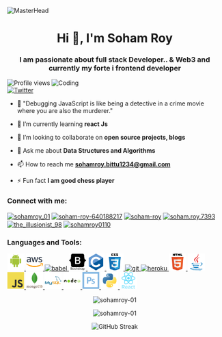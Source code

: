 ![MasterHead](https://assets.rocketstock.com/uploads/2016/03/1-3NXEDMxxKzLeAxFSWUuCVg.gif)
<h1 align="center">Hi 👋, I'm Soham Roy</h1>
<h3 align="center">I am passionate about full stack Developer.. & Web3 and currently my forte i frontend developer</h3>
<img align="right" alt="Coding" width="400" src="https://i.pinimg.com/originals/f1/e7/34/f1e734f9cade86fe737a9aa404ad5677.gif">

<p align="left">
  <img src="https://komarev.com/ghpvc/?username=sohamroy-01&label=Profile%20views&color=0e75b6&style=flat" alt="Profile views">
  <a href="https://twitter.com/sohamroy_01" target="_blank"><img src="https://img.shields.io/twitter/follow/sohamroy_01?style=social" alt="Twitter"></a>
</p>

- 🔭 "Debugging JavaScript is like being a detective in a crime movie where you are also the murderer."

- 🌱 I’m currently learning **react Js**

- 👯 I’m looking to collaborate on **open source projects, blogs**

- 💬 Ask me about **Data Structures and Algorithms**

- 📫 How to reach me **sohamroy.bittu1234@gmail.com**

- ⚡ Fun fact **I am good chess player**

<h3 align="left">Connect with me:</h3>
<p align="left">
<a href="https://twitter.com/sohamroy_01" target="blank"><img align="center" src="https://raw.githubusercontent.com/rahuldkjain/github-profile-readme-generator/master/src/images/icons/Social/twitter.svg" alt="sohamroy_01" height="30" width="40" /></a>
<a href="https://linkedin.com/in/soham-roy-640188217" target="blank"><img align="center" src="https://raw.githubusercontent.com/rahuldkjain/github-profile-readme-generator/master/src/images/icons/Social/linked-in-alt.svg" alt="soham-roy-640188217" height="30" width="40" /></a>
<a href="https://stackoverflow.com/users/soham-roy" target="blank"><img align="center" src="https://raw.githubusercontent.com/rahuldkjain/github-profile-readme-generator/master/src/images/icons/Social/stack-overflow.svg" alt="soham-roy" height="30" width="40" /></a>
<a href="https://fb.com/soham.roy.7393" target="blank"><img align="center" src="https://raw.githubusercontent.com/rahuldkjain/github-profile-readme-generator/master/src/images/icons/Social/facebook.svg" alt="soham.roy.7393" height="30" width="40" /></a>
<a href="https://instagram.com/the_illusionist_98" target="blank"><img align="center" src="https://raw.githubusercontent.com/rahuldkjain/github-profile-readme-generator/master/src/images/icons/Social/instagram.svg" alt="the_illusionist_98" height="30" width="40" /></a>
<a href="https://www.hackerrank.com/sohamroy0110" target="blank"><img align="center" src="https://raw.githubusercontent.com/rahuldkjain/github-profile-readme-generator/master/src/images/icons/Social/hackerrank.svg" alt="sohamroy0110" height="30" width="40" /></a>
</p>

<h3 align="left">Languages and Tools:</h3>
<p align="left"> <a href="https://developer.android.com" target="_blank" rel="noreferrer"> <img src="https://raw.githubusercontent.com/devicons/devicon/master/icons/android/android-original-wordmark.svg" alt="android" width="40" height="40"/> </a> <a href="https://aws.amazon.com" target="_blank" rel="noreferrer"> <img src="https://raw.githubusercontent.com/devicons/devicon/master/icons/amazonwebservices/amazonwebservices-original-wordmark.svg" alt="aws" width="40" height="40"/> </a> <a href="https://babeljs.io/" target="_blank" rel="noreferrer"> <img src="https://www.vectorlogo.zone/logos/babeljs/babeljs-icon.svg" alt="babel" width="40" height="40"/> </a> <a href="https://getbootstrap.com" target="_blank" rel="noreferrer"> <img src="https://raw.githubusercontent.com/devicons/devicon/master/icons/bootstrap/bootstrap-plain-wordmark.svg" alt="bootstrap" width="40" height="40"/> </a> <a href="https://www.cprogramming.com/" target="_blank" rel="noreferrer"> <img src="https://raw.githubusercontent.com/devicons/devicon/master/icons/c/c-original.svg" alt="c" width="40" height="40"/> </a> <a href="https://www.w3schools.com/css/" target="_blank" rel="noreferrer"> <img src="https://raw.githubusercontent.com/devicons/devicon/master/icons/css3/css3-original-wordmark.svg" alt="css3" width="40" height="40"/> </a> <a href="https://git-scm.com/" target="_blank" rel="noreferrer"> <img src="https://www.vectorlogo.zone/logos/git-scm/git-scm-icon.svg" alt="git" width="40" height="40"/> </a> <a href="https://heroku.com" target="_blank" rel="noreferrer"> <img src="https://www.vectorlogo.zone/logos/heroku/heroku-icon.svg" alt="heroku" width="40" height="40"/> </a> <a href="https://www.w3.org/html/" target="_blank" rel="noreferrer"> <img src="https://raw.githubusercontent.com/devicons/devicon/master/icons/html5/html5-original-wordmark.svg" alt="html5" width="40" height="40"/> </a> <a href="https://www.java.com" target="_blank" rel="noreferrer"> <img src="https://raw.githubusercontent.com/devicons/devicon/master/icons/java/java-original.svg" alt="java" width="40" height="40"/> </a> <a href="https://developer.mozilla.org/en-US/docs/Web/JavaScript" target="_blank" rel="noreferrer"> <img src="https://raw.githubusercontent.com/devicons/devicon/master/icons/javascript/javascript-original.svg" alt="javascript" width="40" height="40"/> </a> <a href="https://www.mongodb.com/" target="_blank" rel="noreferrer"> <img src="https://raw.githubusercontent.com/devicons/devicon/master/icons/mongodb/mongodb-original-wordmark.svg" alt="mongodb" width="40" height="40"/> </a> <a href="https://www.mysql.com/" target="_blank" rel="noreferrer"> <img src="https://raw.githubusercontent.com/devicons/devicon/master/icons/mysql/mysql-original-wordmark.svg" alt="mysql" width="40" height="40"/> </a> <a href="https://nodejs.org" target="_blank" rel="noreferrer"> <img src="https://raw.githubusercontent.com/devicons/devicon/master/icons/nodejs/nodejs-original-wordmark.svg" alt="nodejs" width="40" height="40"/> </a> <a href="https://www.photoshop.com/en" target="_blank" rel="noreferrer"> <img src="https://raw.githubusercontent.com/devicons/devicon/master/icons/photoshop/photoshop-line.svg" alt="photoshop" width="40" height="40"/> </a> <a href="https://www.python.org" target="_blank" rel="noreferrer"> <img src="https://raw.githubusercontent.com/devicons/devicon/master/icons/python/python-original.svg" alt="python" width="40" height="40"/> </a> <a href="https://reactjs.org/" target="_blank" rel="noreferrer"> <img src="https://raw.githubusercontent.com/devicons/devicon/master/icons/react/react-original-wordmark.svg" alt="react" width="40" height="40"/> </a> </p>

<!-- <<p align="center">
  <img src="https://github-readme-stats.vercel.app/api/top-langs/?username=sohamroy-01&layout=compact&theme=dark" alt="Top Languages">
</p>

<p align="center">
  <img src="https://github-readme-stats.vercel.app/api?username=sohamroy-01&show_icons=true&theme=dark" alt="GitHub Stats">
</p> -->


<p align="center"><img  src="https://github-readme-stats.vercel.app/api/top-langs?username=sohamroy-01&show_icons=true&locale=en&layout=compact&theme=dark" alt="sohamroy-01" /></p>

<p align="center"><img  src="https://github-readme-stats.vercel.app/api?username=sohamroy-01&show_icons=true&locale=en&theme=dark" alt="sohamroy-01" /></p>


<p align="center">
  <img src="https://github-readme-streak-stats.herokuapp.com/?user=sohamroy-01&theme=dark" alt="GitHub Streak">
</p>
<!-- [![GitHub Streak](https://github-readme-streak-stats.herokuapp.com/?user=sohamroy-01&theme=dark)](https://git.io/streak-stats) -->



